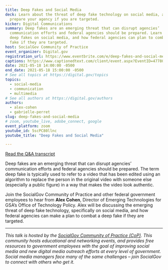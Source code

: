 ```yaml
---
title: Deep Fakes and Social Media
deck: Learn about the threat of deep fake technology on social media, and how to
  prepare your agency if you are targeted.
kicker: Digital Communications
summary: Deep fakes are an emerging threat that can disrupt agencies’
  communication efforts and federal agencies should be prepared. Learn about
  deep fakes on social media, and how federal agencies can plan to combat a deep
  fake if they are targeted.
host: SocialGov Community of Practice
event_organizer: Digital.gov
registration_url: https://www.eventbrite.com/e/deep-fakes-and-social-media-tickets-152559588837
captions: https://www.captionedtext.com/client/event.aspx?EventID=4778052&CustomerID=321
date: 2021-05-18 14:00:00 -0500
end_date: 2021-05-18 15:00:00 -0500
# See all topics at https://digital.gov/topics
topics:
  - social-media
  - communication
  - multimedia
# See all authors at https://digital.gov/authors
authors:
  - alex-cohen
  - gabrielle-perret
slug: deep-fakes-and-social-media
# zoom, youtube_live, adobe_connect, google
event_platform: zoom
youtube_id: 5scPC80llnc
youtube_title: "Deep Fakes and Social Media"

---
```


[Read the Q&A transcript](https://digital.gov/2021/06/08/deep-fakes-and-social-media-a-qa-with-alex-cohen/)

Deep fakes are an emerging threat that can disrupt agencies’ communication efforts and federal agencies should be prepared. The term deep fake is typically used to refer to a video that has been edited using an algorithm to replace the person in the original video with someone else (especially a public figure) in a way that makes the video look authentic.

Join the SocialGov Community of Practice and other federal government employees to hear from **Alex Cohen**, Director of Emerging Technologies for GSA’s Office of Technology Policy. Alex will be discussing the emerging threat of deep fake technology, specifically on social media, and how federal agencies can make a plan to combat a deep fake if they are targeted.

- - -

*This talk is hosted by the [SocialGov Community of Practice (CoP)](https://digital.gov/communities/social-media/). This community hosts educational and networking events, and provides free resources to government employees with the goal of improving social media and new digital media outreach efforts at every level of government. Social media managers face many of the same challenges – join SocialGov to connect with others who get it.*
